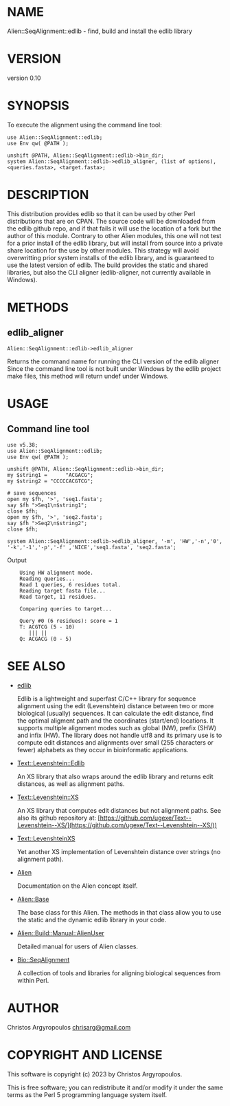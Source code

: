 # NAME

Alien::SeqAlignment::edlib - find, build and install the edlib library

# VERSION

version 0.10

# SYNOPSIS

To execute the alignment using the command line tool:

    use Alien::SeqAlignment::edlib;
    use Env qw( @PATH );

    unshift @PATH, Alien::SeqAlignment::edlib->bin_dir;
    system Alien::SeqAlignment::edlib->edlib_aligner, (list of options), <queries.fasta>, <target.fasta>;

# DESCRIPTION

This distribution provides edlib so that it can be used by other
Perl distributions that are on CPAN.  The source code will be downloaded
from the edlib github repo, and if that fails it will use the location of a
fork but the author of this module. Contrary to other Alien modules, this one
will not test for a prior install of the edlib library, but will install 
from source into a private share location for the use by other modules. 
This strategy will avoid overwritting prior  system installs of the edlib
library, and is guaranteed to use the latest version of edlib. 
The build provides the static and shared libraries, but also the CLI aligner 
(edlib-aligner, not currently available in Windows). 

# METHODS

## edlib\_aligner

    Alien::SeqAlignment::edlib->edlib_aligner

Returns the command name for running the CLI version of the edlib aligner
Since the command line tool is not built under Windows by the edlib project
make files, this method will return undef under Windows. 

# USAGE

## Command line tool

    use v5.38;
    use Alien::SeqAlignment::edlib;
    use Env qw( @PATH );

    unshift @PATH, Alien::SeqAlignment::edlib->bin_dir;
    my $string1 =      "ACGACG";
    my $string2 = "CCCCCACGTCG";

    # save sequences
    open my $fh, '>', 'seq1.fasta';
    say $fh ">Seq1\n$string1";
    close $fh;
    open my $fh, '>', 'seq2.fasta';
    say $fh ">Seq2\n$string2";
    close $fh;

    system Alien::SeqAlignment::edlib->edlib_aligner, '-m', 'HW','-n','0', '-k','-1','-p','-f' ,'NICE','seq1.fasta', 'seq2.fasta';

Output

        Using HW alignment mode.
        Reading queries...
        Read 1 queries, 6 residues total.
        Reading target fasta file...
        Read target, 11 residues.

        Comparing queries to target...

        Query #0 (6 residues): score = 1
        T: ACGTCG (5 - 10)
           ||| ||
        Q: ACGACG (0 - 5)

# SEE ALSO

- [edlib](https://github.com/Martinsos/edlib)

    Edlib is a lightweight and superfast C/C++ library for sequence 
    alignment using the edit (Levenshtein) distance between two or more
    biological (usually) sequences. It can calculate the edit distance, 
    find the optimal aligment path and the coordinates (start/end) 
    locations. It supports multiple alignment modes such as global (NW), 
    prefix (SHW) and infix (HW). The library does not handle utf8 and its
    primary use is to compute edit distances and alignments over small 
    (255 characters or fewer) alphabets as they occur in bioinformatic
    applications.

- [Text::Levenshtein::Edlib](https://metacpan.org/pod/Text::Levenshtein::Edlib)

    An XS library that also wraps around the edlib library and returns
    edit distances, as well as alignment paths.

- [Text::Levenshtein::XS](https://metacpan.org/pod/Text::Levenshtein::XS)

    An XS library that computes edit distances but not alignment paths. See also 
    its github repository at: [https://github.com/ugexe/Text--Levenshtein--XS/](https://github.com/ugexe/Text--Levenshtein--XS/))

- [Text::LevenshteinXS](https://metacpan.org/pod/Text::LevenshteinXS)

    Yet another XS implementation of Levenshtein distance over strings 
    (no alignment path).

- [Alien](https://metacpan.org/pod/Alien)

    Documentation on the Alien concept itself.

- [Alien::Base](https://metacpan.org/pod/Alien::Base)

    The base class for this Alien. The methods in that class allow you to use
    the static and the dynamic edlib library in your code. 

- [Alien::Build::Manual::AlienUser](https://metacpan.org/dist/Alien-Build/view/lib/Alien/Build/Manual/AlienUser.pod)

    Detailed manual for users of Alien classes.

- [Bio::SeqAlignment](https://metacpan.org/pod/Bio::SeqAlignment)

    A collection of tools and libraries for aligning biological sequences 
    from within Perl. 

# AUTHOR

Christos Argyropoulos <chrisarg@gmail.com>

# COPYRIGHT AND LICENSE

This software is copyright (c) 2023 by Christos Argyropoulos.

This is free software; you can redistribute it and/or modify it under
the same terms as the Perl 5 programming language system itself.
